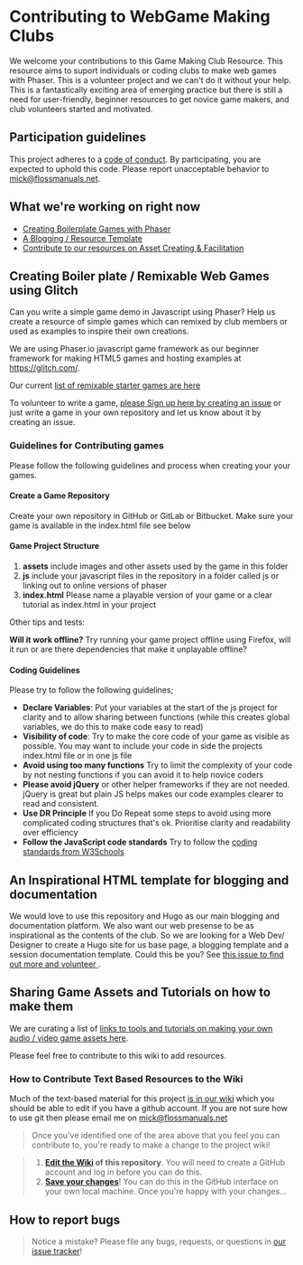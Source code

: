 # Contributing to WebGame Making Clubs

We welcome your contributions to this Game Making Club Resource. This resource aims to suport individuals or coding clubs to make web games with Phaser. This is a volunteer project and we can't do it without your help. This is a fantastically exciting area of emerging practice but there is still a need for user-friendly, beginner resources to get novice game makers, and club volunteers started and motivated. 

## Participation guidelines

This project adheres to a [code of conduct](CODE_OF_CONDUCT.md). By participating, you are expected to uphold this code. Please report unacceptable behavior to [mick@flossmanuals.net](mailto:mick@flossmanuals.net).

## What we're working on right now

* [Creating Boilerplate Games with Phaser](#creating-boiler-plate--remixable-html5-games-using-thimble)
* [A Blogging / Resource Template](#an-inspirational-html-template-for-blogging-and-documentation)
* [Contribute to our resources on Asset Creating & Facilitation](#sharing-game-assets-and-tutorials-on-how-to-make-them)

## Creating Boiler plate / Remixable Web Games using Glitch

Can you write a simple game demo in Javascript using Phaser? Help us create a resource of simple games which can remixed by club members or used as examples to inspire their own creations. 

We are using Phaser.io javascript game framework as our beginner framework for making HTML5 games and hosting examples at https://glitch.com/.  

Our current [list of remixable starter games are here](https://github.com/webgameclubs/edlab-gamemakers-club/blob/master/README.md#remixable-web-games-in-glitch)

To volunteer to write a game, [please Sign up here by creating an issue](https://github.com/mickfuzz/mozilla_html5_game_clubs/issues/new) or just write a game in your own repository and let us know about it by creating an issue.

### Guidelines for Contributing games

Please follow the following guidelines and process when creating your your games.

#### Create a Game Repository

Create your own repository in GitHub or GitLab or Bitbucket. 
Make sure your game is available in the index.html file see below

#### Game Project Structure

 1. **assets** include images and other assets used by the game in this folder
 2. **js** include your javascript files in the repository in a folder called js or linking out to online versions of phaser
 3. **index.html** Please name a playable version of your game or a clear tutorial as index.html in your project

Other tips and tests:

**Will it work offline?** Try running your game project offline using Firefox, will it run or are there dependencies that make it unplayable offline?

#### Coding Guidelines

Please try to follow the following guidelines;

* **Declare Variables**: Put your variables at the start of the js project for clarity and to allow sharing between functions (while this creates global variables, we do this to make code easy to read)
* **Visibility of code**: Try to make the core code of your game as visible as possible. You may want to include your code in side the projects index.html file or in one js file 
* **Avoid using too many functions** Try to limit the complexity of your code by not nesting functions if you can avoid it to help novice coders
* **Please avoid jQuery** or other helper frameworks if they are not needed. jQuery is great but plain JS helps makes our code examples clearer to read and consistent. 
* **Use DR Principle** If you  Do Repeat some steps to avoid using more complicated coding structures that's ok. Prioritise clarity and readability over efficiency
* **Follow the JavaScript code standards** Try to follow the [coding standards from W3Schools](https://www.w3schools.com/js/js_conventions.asp)

## An Inspirational HTML template for blogging and documentation
We would love to use this repository and Hugo as our main blogging and documentation platform. We also want our web presense to be as inspirational as the contents of the club. So we are looking for a Web Dev/ Designer to create a Hugo site for us base page, a blogging template and a session documentation template. Could this be you?
See [this issue to find out more and volunteer ](https://github.com/webgameclubs/edlab-gamemakers-club/issues/30). 

## Sharing Game Assets and Tutorials on how to make them

We are curating a list of [links to tools and tutorials on making your own audio / video game assets here](https://github.com/mickfuzz/mozilla_html5_game_clubs/wiki#creating-game-assets).

Please feel free to contribute to this wiki to add resources. 

### How to Contribute Text Based Resources to the Wiki

Much of the text-based material for this project [is in our wiki](https://github.com/mickfuzz/mozilla_html5_game_clubs/wiki) which you should be able to edit if you have a github account. If you are not sure how to use git then please email me on mick@flossmanuals.net

> Once you've identified one of the area above that you feel you can contribute to, you're ready to make a change to the project wiki!
 
> 1. **[Edit the Wiki](https://github.com/mickfuzz/mozilla_html5_game_clubs/wiki) of this repository**. You will need to create a GitHub account and log in before you can do this.
> 2. **[Save your changes](https://guides.github.com/activities/forking/#making-changes)**! You can do this in the GitHub interface on your own local machine. Once you're happy with your changes...

## How to report bugs

> Notice a mistake? Please file any bugs, requests, or questions in [our issue tracker](https://github.com/mickfuzz/mozilla_html5_game_clubs/issues)!
